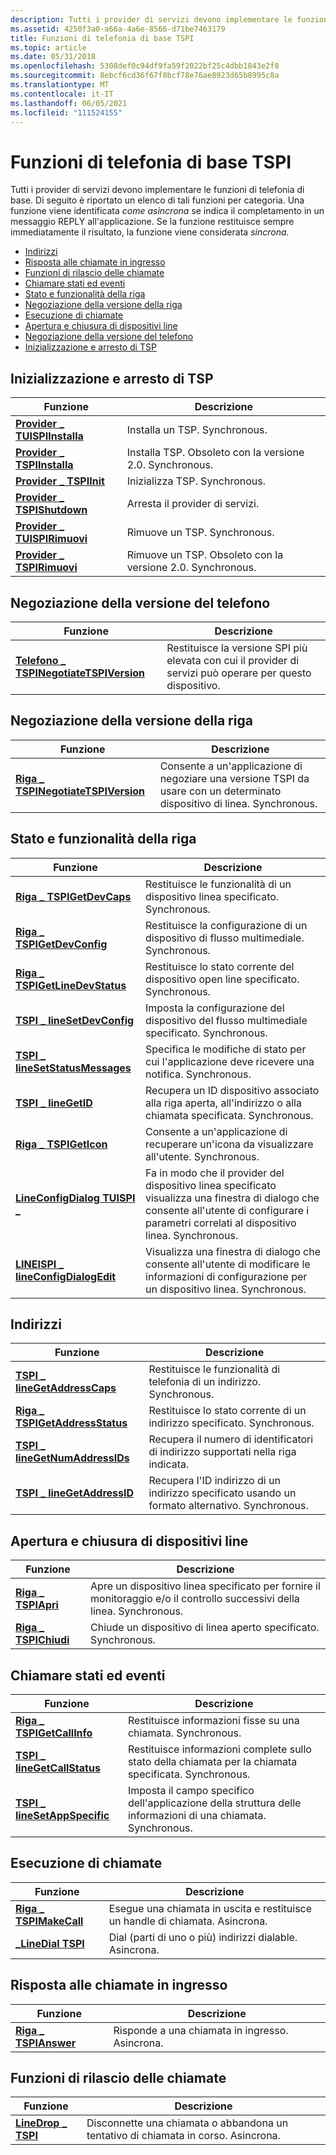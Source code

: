 ```yaml
---
description: Tutti i provider di servizi devono implementare le funzioni di telefonia di base.
ms.assetid: 4250f3a0-a66a-4a6e-8566-d71be7463179
title: Funzioni di telefonia di base TSPI
ms.topic: article
ms.date: 05/31/2018
ms.openlocfilehash: 5308def0c94df9fa59f2022bf25c4dbb1843e2f8
ms.sourcegitcommit: 8ebcf6cd36f67f8bcf78e76ae8923d65b8995c8a
ms.translationtype: MT
ms.contentlocale: it-IT
ms.lasthandoff: 06/05/2021
ms.locfileid: "111524155"
---
```

# <a name="tspi-basic-telephony-functions"></a>Funzioni di telefonia di base TSPI

Tutti i provider di servizi devono implementare le funzioni di telefonia di base. Di seguito è riportato un elenco di tali funzioni per categoria. Una funzione viene identificata *come asincrona* se indica il completamento in un messaggio REPLY all'applicazione. Se la funzione restituisce sempre immediatamente il risultato, la funzione viene considerata *sincrona.*

-   [Indirizzi](#addresses)
-   [Risposta alle chiamate in ingresso](#answering-incoming-calls)
-   [Funzioni di rilascio delle chiamate](#call-drop-functions)
-   [Chiamare stati ed eventi](#call-states-and-events)
-   [Stato e funzionalità della riga](#line-status-and-capabilities)
-   [Negoziazione della versione della riga](#line-version-negotiation)
-   [Esecuzione di chiamate](#making-calls)
-   [Apertura e chiusura di dispositivi line](#opening-and-closing-line-devices)
-   [Negoziazione della versione del telefono](#phone-version-negotiation)
-   [Inizializzazione e arresto di TSP](#tsp-initialization-and-shutdown)

## <a name="tsp-initialization-and-shutdown"></a>Inizializzazione e arresto di TSP



|  Funzione                                                         |   Descrizione                                                        |
|-----------------------------------------------------------|-----------------------------------------------------------|
| [**Provider \_ TUISPIInstalla**](/windows/win32/api/tspi/nf-tspi-tuispi_providerinstall) | Installa un TSP. Synchronous.                              |
| [**Provider \_ TSPIInstalla**](/windows/win32/api/tspi/nf-tspi-tspi_providerinstall)     | Installa TSP. Obsoleto con la versione 2.0. Synchronous. |
| [**Provider \_ TSPIInit**](/windows/win32/api/tspi/nf-tspi-tspi_providerinit)           | Inizializza TSP. Synchronous.                         |
| [**Provider \_ TSPIShutdown**](/windows/win32/api/tspi/nf-tspi-tspi_providershutdown)   | Arresta il provider di servizi.                          |
| [**Provider \_ TUISPIRimuovi**](/windows/win32/api/tspi/nf-tspi-tuispi_providerremove)   | Rimuove un TSP. Synchronous.                               |
| [**Provider \_ TSPIRimuovi**](/windows/win32/api/tspi/nf-tspi-tspi_providerremove)       | Rimuove un TSP. Obsoleto con la versione 2.0. Synchronous.    |



 

## <a name="phone-version-negotiation"></a>Negoziazione della versione del telefono



|  Funzione                                                         |   Descrizione                                                        |
|---------------------------------------------------------------------------|-----------------------------------------------------------------------------------------|
| [**Telefono \_ TSPINegotiateTSPIVersion**](/windows/win32/api/tspi/nf-tspi-tspi_phonenegotiatetspiversion) | Restituisce la versione SPI più elevata con cui il provider di servizi può operare per questo dispositivo. |



 

## <a name="line-version-negotiation"></a>Negoziazione della versione della riga



|  Funzione                                                         |   Descrizione                                                        |
|-------------------------------------------------------------------------|-------------------------------------------------------------------------------------------------|
| [**Riga \_ TSPINegotiateTSPIVersion**](/windows/win32/api/tspi/nf-tspi-tspi_linenegotiatetspiversion) | Consente a un'applicazione di negoziare una versione TSPI da usare con un determinato dispositivo di linea. Synchronous. |



 

## <a name="line-status-and-capabilities"></a>Stato e funzionalità della riga



|  Funzione                                                         |   Descrizione                                                        |
|---------------------------------------------------------------------|----------------------------------------------------------------------------------------------------------------------------------------------------------------|
| [**Riga \_ TSPIGetDevCaps**](/windows/win32/api/tspi/nf-tspi-tspi_linegetdevcaps)                 | Restituisce le funzionalità di un dispositivo linea specificato. Synchronous.                                                                                                  |
| [**Riga \_ TSPIGetDevConfig**](/windows/win32/api/tspi/nf-tspi-tspi_linegetdevconfig)             | Restituisce la configurazione di un dispositivo di flusso multimediale. Synchronous.                                                                                                   |
| [**Riga \_ TSPIGetLineDevStatus**](/windows/win32/api/tspi/nf-tspi-tspi_linegetlinedevstatus)     | Restituisce lo stato corrente del dispositivo open line specificato. Synchronous.                                                                                         |
| [**TSPI \_ lineSetDevConfig**](/windows/win32/api/tspi/nf-tspi-tspi_linesetdevconfig)             | Imposta la configurazione del dispositivo del flusso multimediale specificato. Synchronous.                                                                                      |
| [**TSPI \_ lineSetStatusMessages**](/windows/win32/api/tspi/nf-tspi-tspi_linesetstatusmessages)   | Specifica le modifiche di stato per cui l'applicazione deve ricevere una notifica. Synchronous.                                                                      |
| [**TSPI \_ lineGetID**](/windows/win32/api/tspi/nf-tspi-tspi_linegetid)                           | Recupera un ID dispositivo associato alla riga aperta, all'indirizzo o alla chiamata specificata. Synchronous.                                                                  |
| [**Riga \_ TSPIGetIcon**](/windows/win32/api/tspi/nf-tspi-tspi_linegeticon)                       | Consente a un'applicazione di recuperare un'icona da visualizzare all'utente. Synchronous.                                                                                |
| [**LineConfigDialog TUISPI \_**](/windows/win32/api/tspi/nf-tspi-tuispi_lineconfigdialog)         | Fa in modo che il provider del dispositivo linea specificato visualizza una finestra di dialogo che consente all'utente di configurare i parametri correlati al dispositivo linea. Synchronous. |
| [**LINEISPI \_ lineConfigDialogEdit**](/windows/win32/api/tspi/nf-tspi-tuispi_lineconfigdialogedit) | Visualizza una finestra di dialogo che consente all'utente di modificare le informazioni di configurazione per un dispositivo linea. Synchronous.                                                    |



 

## <a name="addresses"></a>Indirizzi



|  Funzione                                                         |   Descrizione                                                        |
|-----------------------------------------------------------------|------------------------------------------------------------------------------------------|
| [**TSPI \_ lineGetAddressCaps**](/windows/win32/api/tspi/nf-tspi-tspi_linegetaddresscaps)     | Restituisce le funzionalità di telefonia di un indirizzo. Synchronous.                           |
| [**Riga \_ TSPIGetAddressStatus**](/windows/win32/api/tspi/nf-tspi-tspi_linegetaddressstatus) | Restituisce lo stato corrente di un indirizzo specificato. Synchronous.                              |
| [**TSPI \_ lineGetNumAddressIDs**](/windows/win32/api/tspi/nf-tspi-tspi_linegetnumaddressids) | Recupera il numero di identificatori di indirizzo supportati nella riga indicata.             |
| [**TSPI \_ lineGetAddressID**](/windows/win32/api/tspi/nf-tspi-tspi_linegetaddressid)         | Recupera l'ID indirizzo di un indirizzo specificato usando un formato alternativo. Synchronous. |



 

## <a name="opening-and-closing-line-devices"></a>Apertura e chiusura di dispositivi line



|  Funzione                                                         |   Descrizione                                                        |
|-------------------------------------------|------------------------------------------------------------------------------------------------------------|
| [**Riga \_ TSPIApri**](/windows/win32/api/tspi/nf-tspi-tspi_lineopen)   | Apre un dispositivo linea specificato per fornire il monitoraggio e/o il controllo successivi della linea. Synchronous. |
| [**Riga \_ TSPIChiudi**](/windows/win32/api/tspi/nf-tspi-tspi_lineclose) | Chiude un dispositivo di linea aperto specificato. Synchronous.                                                        |



 

## <a name="call-states-and-events"></a>Chiamare stati ed eventi



|  Funzione                                                         |   Descrizione                                                        |
|-------------------------------------------------------------|-------------------------------------------------------------------------------------|
| [**Riga \_ TSPIGetCallInfo**](/windows/win32/api/tspi/nf-tspi-tspi_linegetcallinfo)       | Restituisce informazioni fisse su una chiamata. Synchronous.                                |
| [**TSPI \_ lineGetCallStatus**](/windows/win32/api/tspi/nf-tspi-tspi_linegetcallstatus)   | Restituisce informazioni complete sullo stato della chiamata per la chiamata specificata. Synchronous.       |
| [**TSPI \_ lineSetAppSpecific**](/windows/win32/api/tspi/nf-tspi-tspi_linesetappspecific) | Imposta il campo specifico dell'applicazione della struttura delle informazioni di una chiamata. Synchronous. |



 

## <a name="making-calls"></a>Esecuzione di chiamate



|  Funzione                                                         |   Descrizione                                                        |
|-------------------------------------------------|------------------------------------------------------------------------|
| [**Riga \_ TSPIMakeCall**](/windows/win32/api/tspi/nf-tspi-tspi_linemakecall) | Esegue una chiamata in uscita e restituisce un handle di chiamata. Asincrona. |
| [**\_LineDial TSPI**](/windows/win32/api/tspi/nf-tspi-tspi_linedial)         | Dial (parti di uno o più) indirizzi dialable. Asincrona.         |



 

## <a name="answering-incoming-calls"></a>Risposta alle chiamate in ingresso



|  Funzione                                                         |   Descrizione                                                        |
|---------------------------------------------|-----------------------------------------|
| [**Riga \_ TSPIAnswer**](/windows/win32/api/tspi/nf-tspi-tspi_lineanswer) | Risponde a una chiamata in ingresso. Asincrona. |



 

## <a name="call-drop-functions"></a>Funzioni di rilascio delle chiamate



|  Funzione                                                         |   Descrizione                                                        |
|-----------------------------------------|---------------------------------------------------------------------------|
| [**LineDrop \_ TSPI**](/windows/win32/api/tspi/nf-tspi-tspi_linedrop) | Disconnette una chiamata o abbandona un tentativo di chiamata in corso. Asincrona. |



 

 

 
